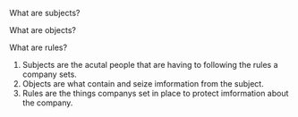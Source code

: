 What are subjects?

What are objects?

What are rules?


1. Subjects are the acutal people that are having to following the rules a company sets.
2. Objects are what contain and seize imformation from the subject.
3. Rules are the things companys set in place to protect imformation about the company.
